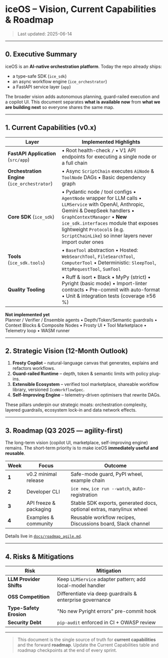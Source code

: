 # iceOS – Vision, Current Capabilities & Roadmap

> Last updated: 2025-06-14

---

## 0. Executive Summary

iceOS is an **AI-native orchestration platform**.  Today the repo already ships:

* a type-safe SDK (`ice_sdk`)
* an async workflow engine (`ice_orchestrator`)
* a FastAPI service layer (`app`)

The broader vision adds autonomous planning, guard-railed execution and a
copilot UI.  This document separates **what is available now** from
**what we are building next** so everyone shares the same map.

---

## 1. Current Capabilities (v0.x)

| Layer | Implemented Highlights |
|-------|------------------------|
| **FastAPI Application** (`src/app`) | • Root health-check `/`  • V1 API endpoints for executing a single node or a full chain |
| **Orchestration Engine** (`ice_orchestrator`) | • Async `ScriptChain` executes `AiNode` & `ToolNode` DAGs  • Basic dependency graph |
| **Core SDK** (`ice_sdk`) | • Pydantic node / tool configs  • `AgentNode` wrapper for LLM calls  • `LLMService` with OpenAI, Anthropic, Gemini & DeepSeek handlers  • `GraphContextManager`  • **New** `ice_sdk.interfaces` module that exposes lightweight `Protocol`s (e.g. `ScriptChainLike`) so inner layers never import outer ones |
| **Tools** (`ice_sdk.tools`) | • `BaseTool` abstraction  • Hosted: `WebSearchTool`, `FileSearchTool`, `ComputerTool`  • Deterministic: `SleepTool`, `HttpRequestTool`, `SumTool` |
| **Quality Tooling** | • Ruff & isort  • Black  • MyPy (strict)  • Pyright (basic mode)  • Import-linter contracts  • Pre-commit with auto-format  • Unit & integration tests (coverage ≥56 %) |

**Not implemented yet**  
Planner / Verifier / Ensemble agents • Depth/Token/Semantic guardrails •
Context Blocks & Composite Nodes • Frosty UI • Tool Marketplace • Telemetry
loop • WASM runner

---

## 2. Strategic Vision (12-Month Outlook)

1. **Frosty Copilot** – natural-language canvas that generates, explains and
   refactors workflows.
2. **Guard-railed Runtime** – depth, token & semantic limits with policy
   plug-ins.
3. **Extensible Ecosystem** – verified tool marketplace, shareable workflow
   library, versioned `IceWorkflowSpec`.
4. **Self-Improving Engine** – telemetry-driven optimisers that rewrite DAGs.

These pillars underpin our strategic moats: orchestration complexity,
layered guardrails, ecosystem lock-in and data network effects.

---

## 3. Roadmap (Q3 2025 — agility-first)

The long-term vision (copilot UI, marketplace, self-improving engine) remains. The short-term priority is to make iceOS **immediately useful and reusable**.

| Week | Focus | Outcome |
|------|-------|---------|
| **1** | v0.2 minimal release | Safe-mode guard, PyPI wheel, example chain |
| **2** | Developer CLI | `ice new`, `ice run --watch`, auto-registration |
| **3** | API freeze & packaging | Stable SDK exports, generated docs, optional extras, manylinux wheel |
| **4** | Examples & community | Reusable workflow recipes, Discussions board, Slack channel |

Details live in [`docs/roadmap_agile.md`](roadmap_agile.md).

---

## 4. Risks & Mitigations

| Risk | Mitigation |
|------|-----------|
| **LLM Provider Shifts** | Keep `LLMService` adapter pattern; add local-model handler |
| **OSS Competition** | Differentiate via deep guardrails & enterprise governance |
| **Type-Safety Erosion** | "No new Pyright errors" pre-commit hook |
| **Security Debt** | `pip-audit` enforced in CI + OWASP review |

---

> This document is the single source of truth for **current capabilities** and
> the forward **roadmap**.  Update the Current Capabilities table and roadmap
> checkpoints at the end of every sprint. 